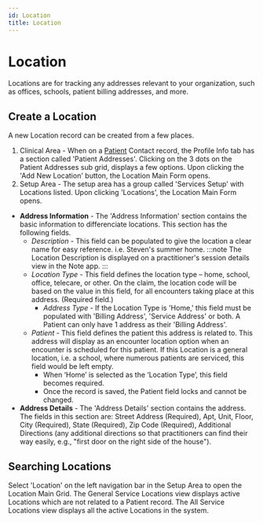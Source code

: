 ```yaml
---
id: Location
title: Location
---
```


# Location 
Locations are for tracking any addresses relevant to your organization, such as offices, schools, patient billing addresses, and more. 

## Create a Location

A new Location record can be created from a few places. 
1. Clinical Area - When on a [Patient](Patients/Overview.md) Contact record, the Profile Info tab has a section called 'Patient Addresses'. Clicking on the 3 dots on the Patient Addresses sub grid, displays a few options. Upon clicking the 'Add New Location' button, the Location Main Form opens.
2. Setup Area - The setup area has a group called 'Services Setup' with Locations listed. Upon clicking 'Locations', the Location Main Form opens.

- **Address Information** - The 'Address Information' section contains the basic information to differenciate locations. This section has the following fields. 
    - *Description* - This field can be populated to give the location a clear name for easy reference. i.e. Steven's summer home. 
    :::note
    The Location Description is displayed on a practitioner's session details view in the Note app.
    :::
    - *Location Type* - This field defines the location type – home, school, office, telecare, or other. On the claim, the location code will be based on the value in this field, for all encounters taking place at this address. (Required field.)
        - *Address Type* - If the Location Type is 'Home,' this field must be populated with 'Billing Address', 'Service Address' or both. A Patient can only have 1 address as their 'Billing Address'.
    - *Patient* - This field defines the patient this address is related to. This address will display as an encounter location option when an encounter is scheduled for this patient. If this Location is a general location, i.e. a school, where numerous patients are serviced, this field would be left empty. 
        - When ‘Home’ is selected as the ‘Location Type’, this field becomes required.
        - Once the record is saved, the Patient field locks and cannot be changed.
- **Address Details** - The 'Address Details' section contains the address. The fields in this section are: Street Address (Required), Apt, Unit, Floor, City (Required), State (Required), Zip Code (Required), Additional Directions (any additional directions so that practitioners can find their way easily, e.g., "first door on the right side of the house").  

## Searching Locations

Select 'Location' on the left navigation bar in the Setup Area to open the Location Main Grid. The General Service Locations view displays active Locations which are not related to a Patient record. The All Service Locations view displays all the active Locations in the system.